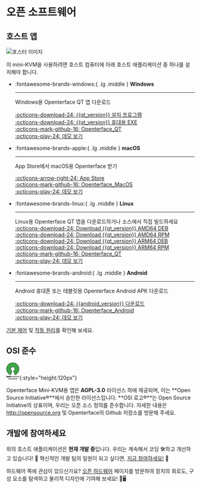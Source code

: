 # 오픈 소프트웨어

## 호스트 앱

<div class="container">
    <img src="/images/product/win_qt_app.jpg" alt="포스터 이미지" class="poster-image-shadow">
</div>

이 mini-KVM을 사용하려면 호스트 컴퓨터에 아래 호스트 애플리케이션 중 하나를 설치해야 합니다.

<div class="grid cards" markdown>

-   :fontawesome-brands-windows:{ .lg .middle } __Windows__

    ---

    Windows용 Openterface QT 앱 다운로드

    [:octicons-download-24: {{qt_version}} 설치 프로그램](https://github.com/TechxArtisanStudio/Openterface_QT/releases/download/{{qt_version}}/openterfaceQT.windows.amd64.installer.exe)  <br>
    [:octicons-download-24: {{qt_version}} 휴대용 EXE](https://github.com/TechxArtisanStudio/Openterface_QT/releases/download/{{qt_version}}/openterfaceQT-portable.exe)  <br>
    [:octicons-mark-github-16: Openterface_QT](https://github.com/TechxArtisanStudio/Openterface_QT)  <br>
    [:octicons-play-24: 데모 보기](https://youtu.be/ERzpGtRvP2o?si=e9k402f0nxsD8o2j)

-   :fontawesome-brands-apple:{ .lg .middle } __macOS__

    ---

    App Store에서 macOS용 Openterface 받기

    [:octicons-arrow-right-24: App Store](http://appstore.com/mac/openterface) <br>
    [:octicons-mark-github-16: Openterface_MacOS](https://github.com/TechxArtisanStudio/Openterface_MacOS)  <br>
    [:octicons-play-24: 데모 보기](https://youtu.be/m7OpUem0zqY?si=tclfl0Jl77tmE6_e)

-   :fontawesome-brands-linux:{ .lg .middle } __Linux__

    ---

    Linux용 Openterface QT 앱을 다운로드하거나 소스에서 직접 빌드하세요
    [:octicons-download-24: Download {{qt_version}} AMD64 DEB](https://github.com/TechxArtisanStudio/Openterface_QT/releases/download/{{qt_version}}/openterfaceQT.linux.amd64.deb)  <br>
    [:octicons-download-24: Download {{qt_version}} AMD64 RPM](https://github.com/TechxArtisanStudio/Openterface_QT/releases/download/{{qt_version}}/openterfaceQT.linux.amd64.rpm)  <br>
    [:octicons-download-24: Download {{qt_version}} ARM64 DEB](https://github.com/TechxArtisanStudio/Openterface_QT/releases/download/{{qt_version}}/openterfaceQT.linux.arm64.deb)  <br>
    [:octicons-download-24: Download {{qt_version}} ARM64 RPM](https://github.com/TechxArtisanStudio/Openterface_QT/releases/download/{{qt_version}}/openterfaceQT.linux.arm64.rpm)  <br>
    [:octicons-mark-github-16: Openterface_QT](https://github.com/TechxArtisanStudio/Openterface_QT)  <br>
    [:octicons-play-24: 데모 보기](https://youtu.be/_ScpI6TC0Pk?si=FSg7A2zmST8QbFec)

-   :fontawesome-brands-android:{ .lg .middle } __Android__

    ---

    
    Android 휴대폰 또는 태블릿용 Openterface Android APK 다운로드

    [:octicons-download-24: {{android_version}} 다운로드](https://github.com/TechxArtisanStudio/Openterface_Android/releases/download/{{android_version}}/OpenterfaceAndroid.apk)  <br>
    [:octicons-mark-github-16: Openterface_Android](https://github.com/TechxArtisanStudio/Openterface_Android)  <br>
    [:octicons-play-24: 데모 보기](https://x.com/TechxArtisan/status/1825460088922071398)

</div>

[기본 제어](/basic) 및 [작동 원리](/how-it-works)를 확인해 보세요.

## OSI 준수

![Open Source Initiative®](images/trademark/open-source-initiative.svg){:style="height:120px"}

Openterface Mini-KVM용 앱은 **AGPL-3.0** 라이선스 하에 제공되며, 이는 **Open Source Initiative®**에서 승인한 라이선스입니다. **OSI 로고®**는 Open Source Initiative의 상표이며, 우리는 오픈 소스 정의를 준수합니다. 자세한 내용은 http://opensource.org 및 Openterface의 Github 저장소를 방문해 주세요.

## 개발에 참여하세요

위의 호스트 애플리케이션은 **현재 개발 중**입니다. 우리는 계속해서 코딩 🛠️하고 개선하고 있습니다! 💪 혁신적인 개발 팀의 일원이 되고 싶다면, [지금 참여하세요!](mailto:info@techxartisan.com) 🚀

하드웨어 쪽에 관심이 있으신가요? [오픈 하드웨어](/open-hardware) 페이지를 방문하여 장치의 회로도, 구성 요소를 탐색하고 물리적 디자인에 기여해 보세요! 🔧🖥️